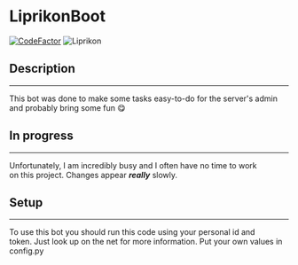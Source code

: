 # LiprikonBoot
[![CodeFactor](https://www.codefactor.io/repository/github/bigproject404/liprikonboot/badge/main?s=08e6506c3d546fe906cab2d0e0484189b694a25d)](https://www.codefactor.io/repository/github/bigproject404/liprikonboot/overview/main)
![Liprikon](https://github.com/BigProject404/LiprikonBoot/blob/main/LiprikonBoot-avatar.jpg)

## Description
---------------
This bot was done to make some tasks easy-to-do for the server's admin <br/>
and probably bring some fun 😋 <br/>

## In progress
---------------
Unfortunately, I am incredibly busy and I often have no time to work <br/>
on this project. Changes appear ***really*** slowly.

## Setup
---------------
To use this bot you should run this code using your personal id and <br/>
token. Just look up on the net for more information. Put your own values in config.py
